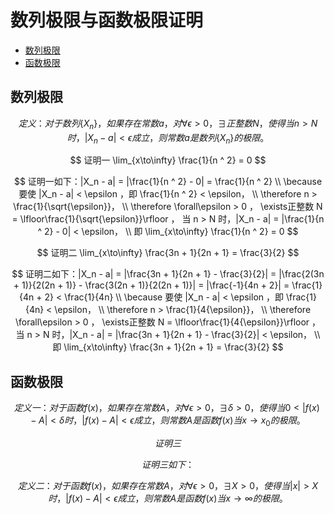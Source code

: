 # 数列极限与函数极限证明

* [数列极限](#数列极限)
* [函数极限](#函数极限)

## 数列极限

$$
定义：对于数列 \{X_n\} ，如果存在常数 a ，对 \forall\epsilon > 0 ， \exists 正整数 N ，使得当 n > N 时，|X_n - a| < \epsilon 成立，则常数 a 是数列 \{X_n\} 的极限。
$$


$$
证明一 \lim_{x\to\infty} \frac{1}{n ^ 2} = 0
$$

$$
证明一如下：|X_n - a| = |\frac{1}{n ^ 2} - 0| = \frac{1}{n ^ 2}
\\
\because 要使 |X_n - a| < \epsilon ，即 \frac{1}{n ^ 2} < \epsilon，
\\
\therefore n > \frac{1}{\sqrt{\epsilon}}，
\\
\therefore \forall\epsilon > 0 ， \exists正整数 N = \lfloor\frac{1}{\sqrt{\epsilon}}\rfloor ， 当 n > N 时，|X_n - a| = |\frac{1}{n ^ 2} - 0| < \epsilon，
\\
即 \lim_{x\to\infty} \frac{1}{n ^ 2} = 0
$$

$$
证明二 \lim_{x\to\infty} \frac{3n + 1}{2n + 1} = \frac{3}{2}
$$

$$
证明二如下：|X_n - a| = |\frac{3n + 1}{2n + 1} - \frac{3}{2}| = |\frac{2(3n + 1)}{2(2n + 1)} - \frac{3(2n + 1)}{2(2n + 1)}| = |\frac{-1}{4n + 2}| = \frac{1}{4n + 2} < \frac{1}{4n}
\\
\because 要使 |X_n - a| < \epsilon ，即 \frac{1}{4n} < \epsilon，
\\
\therefore n > \frac{1}{4{\epsilon}}，
\\
\therefore \forall\epsilon > 0 ， \exists正整数 N = \lfloor\frac{1}{4{\epsilon}}\rfloor ， 当 n > N 时，|X_n - a| = |\frac{3n + 1}{2n + 1} - \frac{3}{2}| < \epsilon，
\\
即 \lim_{x\to\infty} \frac{3n + 1}{2n + 1} = \frac{3}{2}
$$

## 函数极限

$$
定义一：对于函数 f(x) ，如果存在常数 A ，对 \forall\epsilon > 0 ， \exists\delta > 0 ，使得当 0 < |f(x) - A| < \delta 时，|f(x) - A| < \epsilon 成立，则常数 A 是函数 f(x) 当 x \rightarrow x_0 的极限。
$$

$$
证明三
$$

$$
证明三如下：
$$




$$
定义二：对于函数 f(x) ，如果存在常数 A ，对 \forall\epsilon > 0， \exists X > 0 ，使得当 |x| > X 时，|f(x) - A |< \epsilon 成立，则常数 A 是函数 f(x) 当 x \rightarrow \infty 的极限。
$$




